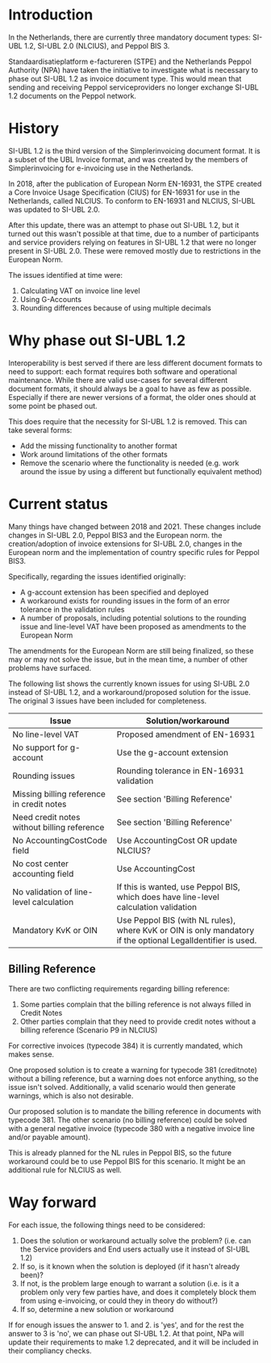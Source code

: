 # Introduction

In the Netherlands, there are currently three mandatory document types: SI-UBL 1.2, SI-UBL 2.0 (NLCIUS), and Peppol BIS 3.

Standaardisatieplatform e-factureren (STPE) and the Netherlands Peppol Authority (NPA) have taken the initiative to investigate what is necessary to phase out SI-UBL 1.2 as invoice document type. This would mean that sending and receiving Peppol serviceproviders no longer exchange SI-UBL 1.2 documents on the Peppol network.


# History

SI-UBL 1.2 is the third version of the Simplerinvoicing document format. It is a subset of the UBL Invoice format, and was created by the members of Simplerinvoicing for e-invoicing use in the Netherlands.

In 2018, after the publication of European Norm EN-16931, the STPE created a Core Invoice Usage Specification (CIUS) for EN-16931 for use in the Netherlands, called NLCIUS. To conform to EN-16931 and NLCIUS, SI-UBL was updated to SI-UBL 2.0. 

After this update, there was an attempt to phase out SI-UBL 1.2, but it turned out this wasn't possible at that time, due to a number of participants and service providers relying on features in SI-UBL 1.2 that were no longer present in SI-UBL 2.0. These were removed mostly due to restrictions in the European Norm.

The issues identified at time were:
1. Calculating VAT on invoice line level
2. Using G-Accounts
3. Rounding differences because of using multiple decimals

# Why phase out SI-UBL 1.2

Interoperability is best served if there are less different document formats to need to support: each format requires both software and operational maintenance. While there are valid use-cases for several different document formats, it should always be a goal to have as few as possible. Especially if there are newer versions of a format, the older ones should at some point be phased out.

This does require that the necessity for SI-UBL 1.2 is removed. This can take several forms:
- Add the missing functionality to another format
- Work around limitations of the other formats
- Remove the scenario where the functionality is needed (e.g. work around the issue by using a different but functionally equivalent method)

# Current status

Many things have changed between 2018 and 2021. These changes include changes in SI-UBL 2.0, Peppol BIS3 and the European norm.
the creation/adoption of invoice extensions for SI-UBL 2.0, changes in the European norm and the implementation of country specific rules for Peppol BIS3.

Specifically, regarding the issues identified originally:
- A g-account extension has been specified and deployed
- A workaround exists for rounding issues in the form of an error tolerance in the validation rules
- A number of proposals, including potential solutions to the rounding issue and line-level VAT have been proposed as amendments to the European Norm

The amendments for the European Norm are still being finalized, so these may or may not solve the issue, but in the mean time, a number of other problems have surfaced.

The following list shows the currently known issues for using SI-UBL 2.0 instead of SI-UBL 1.2, and a workaround/proposed solution for the issue. The original 3 issues have been included for completeness.

Issue | Solution/workaround
------|---------------
No line-level VAT | Proposed amendment of EN-16931
No support for g-account | Use the g-account extension
Rounding issues | Rounding tolerance in EN-16931 validation
Missing billing reference in credit notes | See section 'Billing Reference'
Need credit notes without billing reference | See section 'Billing Reference'
No AccountingCostCode field | Use AccountingCost OR update NLCIUS?
No cost center accounting field | Use AccountingCost
No validation of line-level calculation | If this is wanted, use Peppol BIS, which does have line-level calculation validation
Mandatory KvK or OIN | Use Peppol BIS (with NL rules), where KvK or OIN is only mandatory if the optional LegalIdentifier is used.


## Billing Reference

There are two conflicting requirements regarding billing reference:
1. Some parties complain that the billing reference is not always filled in Credit Notes
2. Other parties complain that they need to provide credit notes without a billing reference (Scenario P9 in NLCIUS)

For corrective invoices (typecode 384) it is currently mandated, which makes sense.

One proposed solution is to create a warning for typecode 381 (creditnote) without a billing reference, but a warning does not enforce anything, so the issue isn't solved. Additionally, a valid scenario would then generate warnings, which is also not desirable.

Our proposed solution is to mandate the billing reference in documents with typecode 381. The other scenario (no billing reference) could be solved with a general negative invoice (typecode 380 with a negative invoice line and/or payable amount).

This is already planned for the NL rules in Peppol BIS, so the future workaround could be to use Peppol BIS for this scenario. It might be an additional rule for NLCIUS as well.


# Way forward

For each issue, the following things need to be considered:

1. Does the solution or workaround actually solve the problem? (i.e. can the Service providers and End users actually use it instead of SI-UBL 1.2)
2. If so, is it known when the solution is deployed (if it hasn't already been)?
3. If not, is the problem large enough to warrant a solution (i.e. is it a problem only very few parties have, and does it completely block them from using e-invoicing, or could they in theory do without?)
4. If so, determine a new solution or workaround

If for enough issues the answer to 1. and 2. is 'yes', and for the rest the answer to 3 is 'no', we can phase out SI-UBL 1.2. At that point, NPa will update their requirements to make 1.2 deprecated, and it will be included in their compliancy checks.
